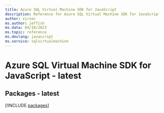 ```yaml
---
title: Azure SQL Virtual Machine SDK for JavaScript
description: Reference for Azure SQL Virtual Machine SDK for JavaScript
author: xirzec
ms.author: jeffish
ms.data: 04/10/2023
ms.topic: reference
ms.devlang: javascript
ms.service: sqlvirtualmachine
---
```

# Azure SQL Virtual Machine SDK for JavaScript - latest
## Packages - latest
[!INCLUDE [packages](sql-virtual-machine-index.md)]